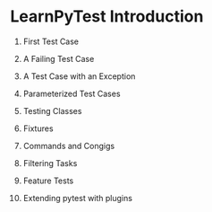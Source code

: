 # LearnPyTest Introduction 

1. First Test Case

2. A Failing Test Case

3. A Test Case with an Exception 

4. Parameterized Test Cases

5. Testing Classes

6. Fixtures

7. Commands and Congigs

8. Filtering Tasks

9. Feature Tests

10. Extending pytest with plugins

